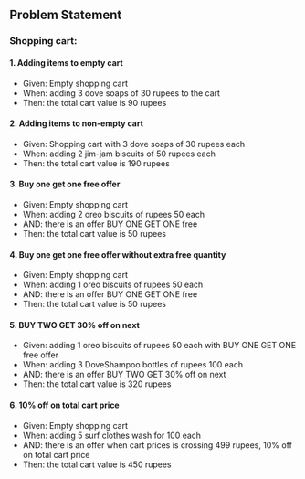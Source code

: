## Problem Statement

### Shopping cart:
#### 1. Adding items to empty cart
- Given: Empty shopping cart
- When: adding 3 dove soaps of 30 rupees to the cart
- Then: the total cart value is 90 rupees

#### 2. Adding items to non-empty cart
- Given: Shopping cart with 3 dove soaps of 30 rupees each
- When: adding 2 jim-jam biscuits of 50 rupees each
- Then: the total cart value is 190 rupees

#### 3. Buy one get one free offer
- Given: Empty shopping cart
- When: adding 2 oreo biscuits of rupees 50 each
- AND: there is an offer BUY ONE GET ONE free
- Then: the total cart value is 50 rupees

#### 4. Buy one get one free offer without extra free quantity
- Given: Empty shopping cart
- When: adding 1 oreo biscuits of rupees 50 each
- AND: there is an offer BUY ONE GET ONE free
- Then: the total cart value is 50 rupees

#### 5. BUY TWO GET 30% off on next
- Given: adding 1 oreo biscuits of rupees 50 each with BUY ONE GET ONE free offer
- When: adding 3 DoveShampoo bottles of rupees 100 each
- AND: there is an offer BUY TWO GET 30% off on next
- Then: the total cart value is 320 rupees

#### 6. 10% off on total cart price
- Given: Empty shopping cart
- When: adding 5 surf clothes wash for 100 each
- AND: there is an offer when cart prices is crossing 499 rupees, 10% off on total cart price
- Then: the total cart value is 450 rupees